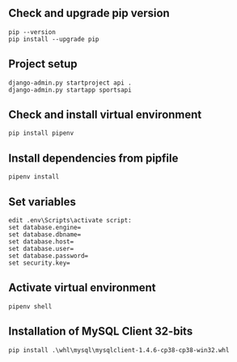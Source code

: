 ## Check and upgrade pip version
```
pip --version
pip install --upgrade pip
```
## Project setup
```
django-admin.py startproject api .
django-admin.py startapp sportsapi
```
## Check and install virtual environment
```
pip install pipenv
```
## Install dependencies from pipfile
```
pipenv install
```
## Set variables
```
edit .env\Scripts\activate script:
set database.engine=
set database.dbname=
set database.host=
set database.user=
set database.password=
set security.key=
```
## Activate virtual environment
```
pipenv shell
```

## Installation of MySQL Client 32-bits
```
pip install .\whl\mysql\mysqlclient-1.4.6-cp38-cp38-win32.whl
```
